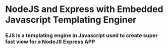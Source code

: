 # NodeJS and Express with Embedded Javascript Templating Enginer 

### EJS is a templating engine in Javascript used to create super fast view for a NodeJS Express APP 
